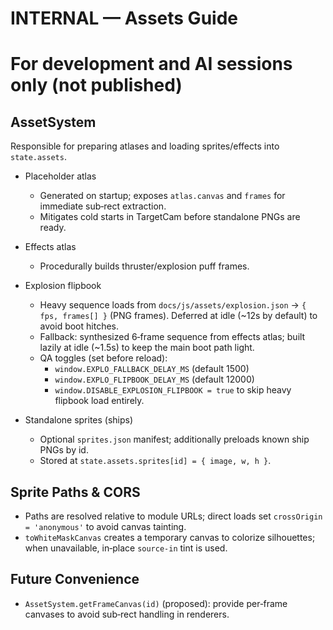 # INTERNAL — Assets Guide
# For development and AI sessions only (not published)

## AssetSystem

Responsible for preparing atlases and loading sprites/effects into `state.assets`.

- Placeholder atlas
  - Generated on startup; exposes `atlas.canvas` and `frames` for immediate sub‑rect extraction.
  - Mitigates cold starts in TargetCam before standalone PNGs are ready.

- Effects atlas
  - Procedurally builds thruster/explosion puff frames.

- Explosion flipbook
  - Heavy sequence loads from `docs/js/assets/explosion.json` → `{ fps, frames[] }` (PNG frames). Deferred at idle (~12s by default) to avoid boot hitches.
  - Fallback: synthesized 6‑frame sequence from effects atlas; built lazily at idle (~1.5s) to keep the main boot path light.
  - QA toggles (set before reload):
    - `window.EXPLO_FALLBACK_DELAY_MS` (default 1500)
    - `window.EXPLO_FLIPBOOK_DELAY_MS` (default 12000)
    - `window.DISABLE_EXPLOSION_FLIPBOOK = true` to skip heavy flipbook load entirely.

- Standalone sprites (ships)
  - Optional `sprites.json` manifest; additionally preloads known ship PNGs by id.
  - Stored at `state.assets.sprites[id] = { image, w, h }`.

## Sprite Paths & CORS

- Paths are resolved relative to module URLs; direct loads set `crossOrigin = 'anonymous'` to avoid canvas tainting.
- `toWhiteMaskCanvas` creates a temporary canvas to colorize silhouettes; when unavailable, in‑place `source-in` tint is used.

## Future Convenience

- `AssetSystem.getFrameCanvas(id)` (proposed): provide per‑frame canvases to avoid sub‑rect handling in renderers.
